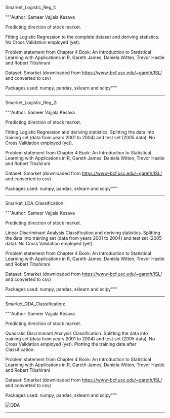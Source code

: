 ﻿Smarket_Logistic_Reg_1:

"""Author: Sameer Vajjala Kesava

Predicting direction of stock market.

Fitting Logistic Regression to the complete dataset and deriving statistics.
No Cross Validation employed (yet).

Problem statement from Chapter 4
Book: An Introduction to Statistical Learning with Applications in R, 
       Gareth James, Daniela Witten, Trevor Hastie and Robert Tibshirani

Dataset: Smarket (downloaded from https://www-bcf.usc.edu/~gareth/ISL/ and converted to csv)

Packages used: numpy, pandas, sklearn and scipy"""

----------
Smarket_Logistic_Reg_2:

"""Author: Sameer Vajjala Kesava

Predicting direction of stock market.

Fitting Logistic Regression and deriving statistics.
Splitting the data into training set (data from years 2001 to 2004) and test set (2005 data). 
No Cross Validation employed (yet).

Problem statement from Chapter 4
Book: An Introduction to Statistical Learning with Applications in R, 
       Gareth James, Daniela Witten, Trevor Hastie and Robert Tibshirani

Dataset: Smarket (downloaded from https://www-bcf.usc.edu/~gareth/ISL/ and converted to csv)

Packages used: numpy, pandas, sklearn and scipy"""

----------
Smarket_LDA_Classification:

"""Author: Sameer Vajjala Kesava

Predicting direction of stock market.

Linear Discriminant Analysis Classification and deriving statistics.
Splitting the data into training set (data from years 2001 to 2004) and test set (2005 data). 
No Cross Validation employed (yet).

Problem statement from Chapter 4
Book: An Introduction to Statistical Learning with Applications in R, 
       Gareth James, Daniela Witten, Trevor Hastie and Robert Tibshirani

Dataset: Smarket (downloaded from https://www-bcf.usc.edu/~gareth/ISL/ and converted to csv)

Packages used: numpy, pandas, sklearn and scipy"""

----------
Smarket_QDA_Classification:

"""Author: Sameer Vajjala Kesava

Predicting direction of stock market.

Quadratic Discriminant Analysis Classification.
Splitting the data into training set (data from years 2001 to 2004) and test set (2005 data). 
No Cross Validation employed (yet).
Plotting the training data after Classification.

Problem statement from Chapter 4
Book: An Introduction to Statistical Learning with Applications in R, 
       Gareth James, Daniela Witten, Trevor Hastie and Robert Tibshirani

Dataset: Smarket (downloaded from https://www-bcf.usc.edu/~gareth/ISL/ and converted to csv)

Packages used: numpy, pandas, sklearn and scipy"""

![QDA](https://github.com/sameervk/ISLR_Python/Classification/QDA.png)
      
----------


